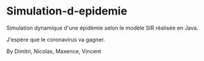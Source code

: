 # Simulation-d-epidemie

Simulation dynamique d'une épidémie selon le modèle SIR réalisée en Java.

J'espère que le coronavirus va gagner.

By Dimitri, Nicolas, Maxence, Vincent 
